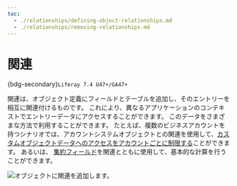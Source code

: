 ```yaml
---
toc:
  - ./relationships/defining-object-relationships.md
  - ./relationships/removing-relationships.md
---
```

# 関連

{bdg-secondary}`Liferay 7.4 U47+/GA47+`

関連は、オブジェクト定義にフィールドとテーブルを追加し、そのエントリーを相互に関連付けるものです。 これにより、異なるアプリケーションのコンテキストでエントリーデータにアクセスすることができます。 このデータをさまざまな方法で利用することができます。 たとえば、複数のビジネスアカウントを持つシナリオでは、アカウントシステムオブジェクトとの関連を使用して、[カスタムオブジェクトデータへのアクセスをアカウントごとに制限する](../creating-and-managing-objects/using-system-objects-with-custom-objects/restricting-access-to-object-data-by-account.md)ことができます。 あるいは、 [集約フィールド](../creating-and-managing-objects/fields/aggregation-fields.md)を関連とともに使用して、基本的な計算を行うことができます。

![オブジェクトに関連を追加します。](./relationships/images/01.png)



